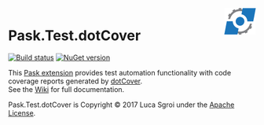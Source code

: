 <img src="https://raw.githubusercontent.com/lsgroi/Pask/master/Pask.png" align="right"/>

# Pask.Test.dotCover

[![Build status](https://ci.appveyor.com/api/projects/status/07e8qrumtd6isb62?svg=true)](https://ci.appveyor.com/project/LucaSgroi/pask-test-dotcover)
[![NuGet version](https://img.shields.io/nuget/v/Pask.Test.dotCover.svg)](https://www.nuget.org/packages/Pask.Test.dotCover)

This [Pask extension](https://github.com/lsgroi/Pask/wiki/Extensions) provides test automation functionality with code coverage reports generated by [dotCover](https://www.jetbrains.com/dotcover/).  
See the [Wiki](https://github.com/lsgroi/Pask.Test.dotCover/wiki) for full documentation.

Pask.Test.dotCover is Copyright &copy; 2017 Luca Sgroi under the [Apache License](LICENSE).
